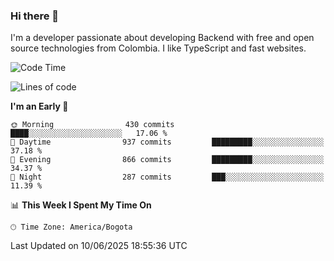 ### Hi there 👋

I'm a developer passionate about developing Backend with free and open source technologies from Colombia. I like TypeScript and fast websites.

<!--START_SECTION:waka-->
![Code Time](http://img.shields.io/badge/Code%20Time-5%2C466%20hrs%2024%20mins-blue)

![Lines of code](https://img.shields.io/badge/From%20Hello%20World%20I%27ve%20Written-5.3%20million%20lines%20of%20code-blue)

**I'm an Early 🐤** 

```text
🌞 Morning                430 commits         ████░░░░░░░░░░░░░░░░░░░░░   17.06 % 
🌆 Daytime                937 commits         █████████░░░░░░░░░░░░░░░░   37.18 % 
🌃 Evening                866 commits         █████████░░░░░░░░░░░░░░░░   34.37 % 
🌙 Night                  287 commits         ███░░░░░░░░░░░░░░░░░░░░░░   11.39 % 
```


📊 **This Week I Spent My Time On** 

```text
🕑︎ Time Zone: America/Bogota
```


 Last Updated on 10/06/2025 18:55:36 UTC
<!--END_SECTION:waka-->
